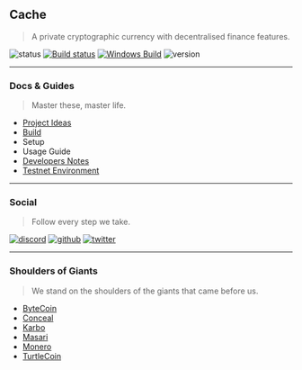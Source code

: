 ## Cache
> A private cryptographic currency with decentralised finance features.

![status](https://img.shields.io/badge/Status-Not%20Ready-orange)
[![Build status](https://ci.appveyor.com/api/projects/status/6lpfel35swkpuw1l?svg=true)](https://ci.appveyor.com/project/En4orcer/project)
[![Windows Build](https://img.shields.io/badge/Windows%20Build-DOWNLOAD-blue)](https://ci.appveyor.com/project/En4orcer/project/build/artifacts)
![version](https://img.shields.io/badge/Version-0.0.1-blue)

***

### Docs & Guides
> Master these, master life.

- [Project Ideas](https://github.com/project-en4orcer/project-documents/blob/master/project-idea.md)
- [Build](https://github.com/project-en4orcer/project/wiki/Build)
- Setup
- Usage Guide
- [Developers Notes](https://github.com/project-en4orcer/project/wiki/Developers-Notes)
- [Testnet Environment](https://github.com/project-en4orcer/project/wiki/Testnet-Environment)

***

### Social
> Follow every step we take.

[![discord](https://github.com/project-en4orcer/Assets/blob/master/social-icons/bubble/discord-50px.png)](https://discord.gg/PHyGJjg)
[![github](https://github.com/project-en4orcer/Assets/blob/master/social-icons/bubble/github-50px.png)](https://github.com/project-en4orcer)
[![twitter](https://github.com/project-en4orcer/Assets/blob/master/social-icons/bubble/twitter-50px.png)](https://twitter.com/deven4orcer)

***

### Shoulders of Giants
> We stand on the shoulders of the giants that came before us.

- [ByteCoin](https://bytecoin.org/)
- [Conceal](https://conceal.network/)
- [Karbo](https://karbo.io/)
- [Masari](https://getmasari.org/)
- [Monero](https://www.getmonero.org/)
- [TurtleCoin](https://turtlecoin.lol/)
